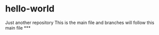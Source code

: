 # hello-world
Just another repository
This is the main file and branches will follow this main file ***
